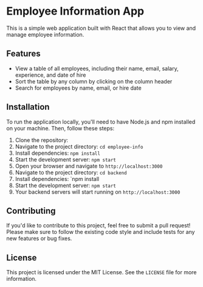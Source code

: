 # Employee Information App

This is a simple web application built with React that allows you to view and manage employee information.

## Features

- View a table of all employees, including their name, email, salary, experience, and date of hire
- Sort the table by any column by clicking on the column header
- Search for employees by name, email, or hire date

## Installation

To run the application locally, you'll need to have Node.js and npm installed on your machine. Then, follow these steps:

1. Clone the repository: 
2. Navigate to the project directory: `cd employee-info`
3. Install dependencies: `npm install`
4. Start the development server: `npm start`
5. Open your browser and navigate to `http://localhost:3000`
6. Navigate to the project directory: `cd backend`
7. Install dependencies: `npm install
8.  Start the development server: `npm start`
9.  Your backend servers will start running on `http://localhost:3000`



## Contributing

If you'd like to contribute to this project, feel free to submit a pull request! Please make sure to follow the existing code style and include tests for any new features or bug fixes.

## License

This project is licensed under the MIT License. See the `LICENSE` file for more information.
